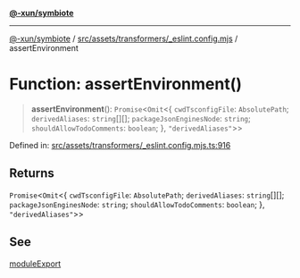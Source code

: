 [**@-xun/symbiote**](../../../../../README.md)

***

[@-xun/symbiote](../../../../../README.md) / [src/assets/transformers/\_eslint.config.mjs](../README.md) / assertEnvironment

# Function: assertEnvironment()

> **assertEnvironment**(): `Promise`\<`Omit`\<\{ `cwdTsconfigFile`: `AbsolutePath`; `derivedAliases`: `string`[][]; `packageJsonEnginesNode`: `string`; `shouldAllowTodoComments`: `boolean`; \}, `"derivedAliases"`\>\>

Defined in: [src/assets/transformers/\_eslint.config.mjs.ts:916](https://github.com/Xunnamius/symbiote/blob/6c12fe85338c1ca20a9b3dedd0e391ce548a98a4/src/assets/transformers/_eslint.config.mjs.ts#L916)

## Returns

`Promise`\<`Omit`\<\{ `cwdTsconfigFile`: `AbsolutePath`; `derivedAliases`: `string`[][]; `packageJsonEnginesNode`: `string`; `shouldAllowTodoComments`: `boolean`; \}, `"derivedAliases"`\>\>

## See

[moduleExport](moduleExport.md)

